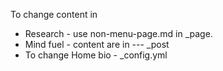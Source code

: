 To change content in 
* Research - use non-menu-page.md in  _page.
* Mind fuel - content are in --- _post
* To change Home bio - _config.yml
